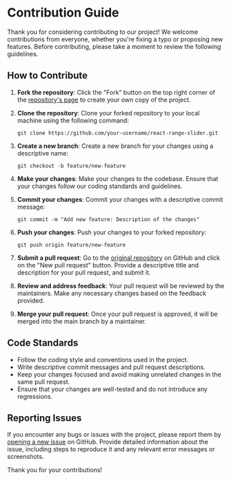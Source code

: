 # Contribution Guide

Thank you for considering contributing to our project! We welcome contributions from everyone, whether you're fixing a typo or proposing new features. Before contributing, please take a moment to review the following guidelines.

## How to Contribute

1. **Fork the repository**: Click the "Fork" button on the top right corner of the [repository's page](https://github.com/ink-tech-solutions/react-range-slider) to create your own copy of the project.
2. **Clone the repository**: Clone your forked repository to your local machine using the following command:

    ```
    git clone https://github.com/your-username/react-range-slider.git
    ```

3. **Create a new branch**: Create a new branch for your changes using a descriptive name:

    ```
    git checkout -b feature/new-feature
    ```

4. **Make your changes**: Make your changes to the codebase. Ensure that your changes follow our coding standards and guidelines.

5. **Commit your changes**: Commit your changes with a descriptive commit message:

    ```
    git commit -m "Add new feature: Description of the changes"
    ```

6. **Push your changes**: Push your changes to your forked repository:

    ```
    git push origin feature/new-feature
    ```

7. **Submit a pull request**: Go to the [original repository](https://github.com/ink-tech-solutions/react-range-slider) on GitHub and click on the "New pull request" button. Provide a descriptive title and description for your pull request, and submit it.

8. **Review and address feedback**: Your pull request will be reviewed by the maintainers. Make any necessary changes based on the feedback provided.

9. **Merge your pull request**: Once your pull request is approved, it will be merged into the main branch by a maintainer.

## Code Standards

-   Follow the coding style and conventions used in the project.
-   Write descriptive commit messages and pull request descriptions.
-   Keep your changes focused and avoid making unrelated changes in the same pull request.
-   Ensure that your changes are well-tested and do not introduce any regressions.

## Reporting Issues

If you encounter any bugs or issues with the project, please report them by [opening a new issue](https://github.com/ink-tech-solutions/react-range-slider/issues) on GitHub. Provide detailed information about the issue, including steps to reproduce it and any relevant error messages or screenshots.

Thank you for your contributions!

